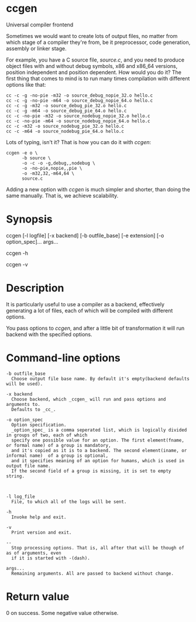 # ccgen
Universal compiler frontend

Sometimes we would want to create lots of output files, no matter from which stage of a compiler they're from, be it preprocessor, code generation, assembly or linker stage.

For example, you have a C source file, _source.c_, and you need to produce object files with and without debug symbols, x86 and x86_64 versions, position independent and position dependent. How would you do it? The first thing that comes to mind is to run many times compilation with different options like that:
    
    cc -c -g -no-pie -m32 -o source_debug_nopie_32.o hello.c
    cc -c -g -no-pie -m64 -o source_debug_nopie_64.o hello.c
    cc -c -g -m32 -o source_debug_pie_32.o hello.c
    cc -c -g -m64 -o source_debug_pie_64.o hello.c
    cc -c -no-pie -m32 -o source_nodebug_nopie_32.o hello.c
    cc -c -no-pie -m64 -o source_nodebug_nopie_64.o hello.c
    cc -c -m32 -o source_nodebug_pie_32.o hello.c
    cc -c -m64 -o source_nodebug_pie_64.o hello.c

Lots of typing, isn't it?
That is how you can do it with _ccgen_:

    ccgen -e o \
          -b source \
          -o -c -o -g,debug,,nodebug \
          -o -no-pie,nopie,,pie \
          -o -m32,32,-m64,64 \
          source.c

Adding a new option with _ccgen_ is much simpler and shorter, than doing the same manually.
That is, we achieve scalability.

# Synopsis
  ccgen [-l logfile]
        [-x backend]
	[-b outfile_base]
	[-e extension]
	[-o option_spec]...
	args...

  ccgen -h

  ccgen -v

# Description

  It is particularly useful to use a compiler as a backend,
  effectively generating a lot of files, each of which will be compiled with different options.

  You pass options to _ccgen_, and after a little bit of transformation it will
  run backend with the specified options.

# Command-line options
    -b outfile_base
      Choose output file base name. By default it's empty(backend defaults will be used).

    -x backend
      Choose backend, which _ccgen_ will run and pass options and arguments to.
      Defaults to _cc_.

    -o option_spec
      Option specification. 
      _option_spec_ is a comma seperated list, which is logically divided in groups of two, each of which
      specify one possible value for an option. The first element(fname, or formal name) of a group is mandatory,
      and it's copied as it is to a backend. The second element(iname, or informal name)  of a group is optional,
      and it specifies meaning of an option for humans, which is used in output file name.
      If the second field of a group is missing, it is set to empty string.

 
 
    -l log_file
      File, to which all of the logs will be sent.

    -h
      Invoke help and exit.

    -v
      Print version and exit.

    -- 
      Stop processing options. That is, all after that will be though of as of arguments, even
      if it is started with -(dash).

    args... 
      Remaining arguments. All are passed to backend without change.

# Return value
  0 on success. Some negative value otherwise.
